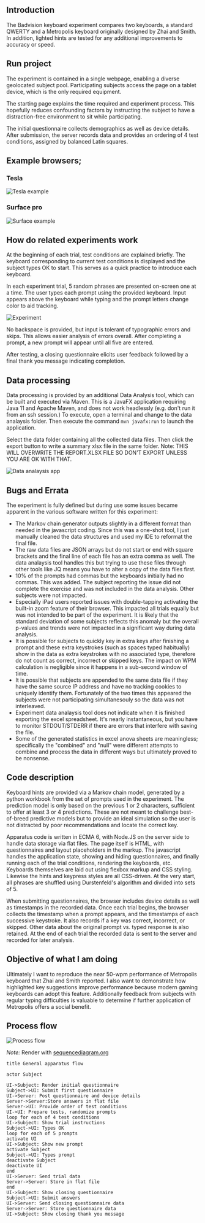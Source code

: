 ## Introduction

The Badvision keyboard experiment compares two keyboards, a standard QWERTY and a Metropolis keyboard originally designed by Zhai and Smith. In addition, lighted hints are tested for any additional improvements to accuracy or speed.

## Run project

The experiment is contained in a single webpage, enabling a diverse geolocated subject pool. Participating subjects access the page on a tablet device, which is the only required equipment.

The starting page explains the time required and experiment process. This hopefully reduces confounding factors by instructing the subject to have a distraction-free environment to sit while participating.

The initial questionnaire collects demographics as well as device details.  After submission, the server records data and provides an ordering of 4 test conditions, assigned by balanced Latin squares.

## Example browsers;

### Tesla
![Tesla example](Docs/Tesla%20example.png)

### Surface pro
![Surface example](Docs/Surface%20Pro%20example.png)

## How do related experiments work

At the beginning of each trial, test conditions are explained briefly. The keyboard corresponding to current test conditions is displayed and the subject types OK to start. This serves as a quick practice to introduce each keyboard.

In each experiment trial, 5 random phrases are presented on-screen one at a time. The user types each prompt using the provided keyboard. Input appears above the keyboard while typing and the prompt letters change color to aid tracking.

![Experiment](Experiment/typing-example.gif)

No backspace is provided, but input is tolerant of typographic errors and skips. This allows easier analysis of errors overall.  After completing a prompt, a new prompt will appear until all five are entered.

After testing, a closing questionnaire elicits user feedback followed by a final thank you message indicating completion.

## Data processing

Data processing is provided by an additional Data Analysis tool, which can be built and executed via Maven.  This is a JavaFX application requiring Java 11 and Apache Maven, and does not work headlessly (e.g. don't run it from an ssh session.)  To execute, open a terminal and change to the data analaysis folder.  Then execute the command `mvn javafx:run` to launch the application.  

Select the data folder containing all the collected data files.  Then click the export button to write a summary xlsx file in the same folder.  Note: THIS WILL OVERWRITE THE REPORT.XLSX FILE SO DON'T EXPORT UNLESS YOU ARE OK WITH THAT.

![Data analaysis app](Docs/data-analysis.png)

## Bugs and Errata 

The experiment is fully defined but during use some issues became apparent in the various software written for this experiment:
   - The Markov chain generator outputs slightly in a different format than needed in the javascript coding.  Since this was a one-shot tool, I just manually cleaned the data structures and used my IDE to reformat the final file.
   - The raw data files are JSON arrays but do not start or end with square brackets and the final line of each file has an extra comma as well.  The data analaysis tool handles this but trying to use these files through other tools like JQ means you have to alter a copy of the data files first.
   - 10% of the prompts had commas but the keyboards initially had no commas.  This was added.  The subject reporting the issue did not complete the exercise and was not included in the data analysis.  Other subjects were not impacted.
   - Especially iPad users reported issues with double-tapping activating the built-in zoom feature of their browser.  This impacted all trials equally but was not intended to be part of the experiment.  It is likely that the standard deviation of some subjects reflects this anomaly but the overall p-values and trends were not impacted in a significant way during data analysis.
   - It is possible for subjects to quickly key in extra keys after finishing a prompt and these extra keystrokes (such as spaces typed habitually) show in the data as extra keystrokes with no associated type, therefore do not count as correct, incorrect or skipped keys.  The impact on WPM calculation is negligible since it happens in a sub-second window of time.
   - It is possible that subjects are appended to the same data file if they have the same source IP address and have no tracking cookies to uniquely identify them.  Fortunately of the two times this appeared the subjects were not participating simultanesouly so the data was not interleaved.
   - Experiment data analaysis tool does not indicate when it is finished exporting the excel spreadsheet.  It's nearly instantaneous, but you have to monitor STDOUT/STDERR if there are errors that interfere with saving the file.
   - Some of the generated statistics in excel anova sheets are meaningless; specifically the "combined" and "null" were different attempts to combine and process the data in different ways but ultimately proved to be nonsense.

## Code description

Keyboard hints are provided via a Markov chain model, generated by a python workbook from the set of prompts used in the experiment. The prediction model is only based on the previous 1 or 2 characters, sufficient to offer at least 3 or 4 predictions. These are not meant to challenge best-of-breed predictive models but to provide an ideal simulation so the user is not distracted by poor recommendations and locate the correct key.

Apparatus code is written in ECMA 6, with Node.JS on the server side to handle data storage via flat files. The page itself is HTML, with questionnaires and layout placeholders in the markup. The javascript handles the application state, showing and hiding questionnaires, and finally running each of the trial conditions, rendering the keyboards, etc.  Keyboards themselves are laid out using flexbox markup and CSS styling. Likewise the hints and keypress styles are all CSS-driven. At the very start, all phrases are shuffled using Durstenfeld's algorithm and divided into sets of 5.

When submitting questionnaires,  the browser includes device details as well as timestamps in the recorded data.  Once each trial begins, the browser collects the timestamp when a prompt appears, and the timestamps of each successive keystroke. It also records if a key was correct, incorrect, or skipped. Other data about the original prompt vs. typed response is also retained. At the end of each trial the recorded data is sent to the server and recorded for later analysis.

## Objective of what I am doing

Ultimately I want to reproduce the near 50-wpm performance of Metropolis keyboard that Zhai and Smith reported. I also want to demonstrate how highlighted key suggestions improve performance because  modern gaming keyboards can adopt this feature. Additionally feedback from subjects with regular typing difficulties is valuable to determine if further application of Metropolis offers a social benefit.

## Process flow

![Process flow](Docs/Sequence.png)

*Note:* Render with [sequencediagram.org](https://sequencediagram.org)

    title General apparatus flow

    actor Subject

    UI->Subject: Render initial questionnaire
    Subject->UI: Submit first questionnaire
    UI->Server: Post questionnaire and device details
    Server->Server:Store answers in flat file
    Server->UI: Provide order of test conditions
    UI->UI: Prepare tests, randomize prompts
    loop for each of 4 test conditions
    UI->Subject: Show trial instructions
    Subject->UI: Types OK
    loop for each of 5 prompts
    activate UI
    UI->Subject: Show new prompt
    activate Subject
    Subject->UI: Types prompt
    deactivate Subject
    deactivate UI
    end 
    UI->Server: Send trial data
    Server->Server: Store in flat file
    end
    UI->Subject: Show closing questionnaire
    Subject->UI: Submit answers
    UI->Server: Send closing questionnaire data
    Server->Server: Store questionnaire data
    UI->Subject: Show closing thank you message
